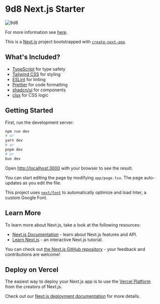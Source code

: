 # 9d8 Next.js Starter

![9d8](https://github.com/9d8dev/starter/assets/57158102/4937ccca-3908-468e-a6dd-ee1ea016f700)

For more information see [here](https://9d8.notion.site/9d8-Starter-c76384fed0324d78b49d7f4a5dab52b1?pvs=4).

This is a [Next.js](https://nextjs.org/) project bootstrapped with [`create-next-app`](https://github.com/vercel/next.js/tree/canary/packages/create-next-app).

## What's Included?

- [TypeScript](https://www.typescriptlang.org/) for type safety
- [Tailwind CSS](https://tailwindcss.com/) for styling
- [ESLint](https://eslint.org/) for linting
- [Prettier](https://prettier.io/) for code formatting
- [shadcn/ui](https://ui.shadcn.com/) for components
- [clsx](https://www.npmjs.com/package/clsx) for CSS logic

## Getting Started

First, run the development server:

```bash
npm run dev
# or
yarn dev
# or
pnpm dev
# or
bun dev
```

Open [http://localhost:3000](http://localhost:3000) with your browser to see the result.

You can start editing the page by modifying `app/page.tsx`. The page auto-updates as you edit the file.

This project uses [`next/font`](https://nextjs.org/docs/basic-features/font-optimization) to automatically optimize and load Inter, a custom Google Font.

## Learn More

To learn more about Next.js, take a look at the following resources:

- [Next.js Documentation](https://nextjs.org/docs) - learn about Next.js features and API.
- [Learn Next.js](https://nextjs.org/learn) - an interactive Next.js tutorial.

You can check out [the Next.js GitHub repository](https://github.com/vercel/next.js/) - your feedback and contributions are welcome!

## Deploy on Vercel

The easiest way to deploy your Next.js app is to use the [Vercel Platform](https://vercel.com/new?utm_medium=default-template&filter=next.js&utm_source=create-next-app&utm_campaign=create-next-app-readme) from the creators of Next.js.

Check out our [Next.js deployment documentation](https://nextjs.org/docs/deployment) for more details.
